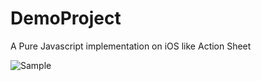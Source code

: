 # DemoProject
A Pure Javascript implementation on iOS like Action Sheet

![Sample](https://media.giphy.com/media/lqSIAZfWRhs72zZEGh/giphy.gif)
